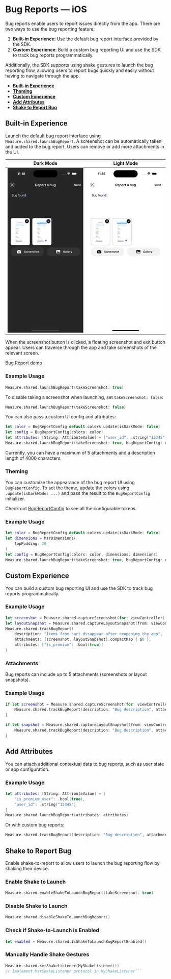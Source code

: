 # Bug Reports — iOS

Bug reports enable users to report issues directly from the app. There are two ways to use the bug reporting feature:

1. **Built-in Experience**: Use the default bug report interface provided by the SDK.
2. **Custom Experience**: Build a custom bug reporting UI and use the SDK to track bug reports programmatically.

Additionally, the SDK supports using shake gestures to launch the bug reporting flow, allowing users to report bugs quickly and easily without having to navigate through the app.

* [**Built-in Experience**](#built-in-experience)
* [**Theming**](#theming)
* [**Custom Experience**](#custom-experience)
* [**Add Attributes**](#add-attributes)
* [**Shake to Report Bug**](#shake-to-report-bug)

## Built-in Experience

Launch the default bug report interface using `Measure.shared.launchBugReport`. A screenshot can be automatically taken and added to the bug report. Users can remove or add more attachments in the UI.

| Dark Mode                                    | Light Mode                                     |
|----------------------------------------------|------------------------------------------------|
| ![Dark Mode](assets/ios-bug-report-dark.png) | ![Light Mode](assets/ios-bug-report-light.png) |

When the screenshot button is clicked, a floating screenshot and exit button appear. Users can traverse through the app and take screenshots of the relevant screen.

[Bug Report demo](https://github.com/user-attachments/assets/491e685b-e1ae-4c8d-ac36-8f42d73fa3eb)

### Example Usage

```swift
Measure.shared.launchBugReport(takeScreenshot: true)
```

To disable taking a screenshot when launching, set `takeScreenshot: false`:

```swift
Measure.shared.launchBugReport(takeScreenshot: false)
```

You can also pass a custom UI config and attributes:

```swift
let color = BugReportConfig.default.colors.update(isDarkMode: false)
let config = BugReportConfig(colors: color)
let attributes: [String: AttributeValue] = ["user_id": .string("12345")]
Measure.shared.launchBugReport(takeScreenshot: true, bugReportConfig: config, attributes: attributes)
```

Currently, you can have a maximum of 5 attachments and a description length of 4000 characters.

### Theming

You can customize the appearance of the bug report UI using `BugReportConfig`. To set the theme, update the colors using `.update(isDarkMode: ...)` and pass the result to the `BugReportConfig` initializer.

Check out [BugReportConfig](../../ios/Sources/MeasureSDK/Swift/BugReport/BugReportConfig/) to see all the configurable tokens.

### Example Usage

```swift
let color = BugReportConfig.default.colors.update(isDarkMode: false)
let dimensions = MsrDimensions(
    topPadding: 20
)
let config = BugReportConfig(colors: color, dimensions: dimensions)
Measure.shared.launchBugReport(takeScreenshot: true, bugReportConfig: config)
```

## Custom Experience

You can build a custom bug reporting UI and use the SDK to track bug reports programmatically.

### Example Usage

```swift
let screenshot = Measure.shared.captureScreenshot(for: viewController)
let layoutSnapshot = Measure.shared.captureLayoutSnapshot(from: viewController)
Measure.shared.trackBugReport(
    description: "Items from cart disappear after reopening the app",
    attachments: [screenshot, layoutSnapshot].compactMap { $0 },
    attributes: ["is_premium": .bool(true)]
)
```

### Attachments

Bug reports can include up to 5 attachments (screenshots or layout snapshots).

### Example Usage

```swift
if let screenshot = Measure.shared.captureScreenshot(for: viewController) {
    Measure.shared.trackBugReport(description: "Bug description", attachments: [screenshot], attributes: nil)
}
```

```swift
if let snapshot = Measure.shared.captureLayoutSnapshot(from: viewController) {
    Measure.shared.trackBugReport(description: "Bug description", attachments: [snapshot], attributes: nil)
}
```

## Add Attributes

You can attach additional contextual data to bug reports, such as user state or app configuration.

### Example Usage

```swift
let attributes: [String: AttributeValue] = [
    "is_premium_user": .bool(true),
    "user_id": .string("12345")
]
Measure.shared.launchBugReport(attributes: attributes)
```

Or with custom bug reports:

```swift
Measure.shared.trackBugReport(description: "Bug description", attachments: [], attributes: attributes)
```

## Shake to Report Bug

Enable shake-to-report to allow users to launch the bug reporting flow by shaking their device.

### Enable Shake to Launch

```swift
Measure.shared.enableShakeToLaunchBugReport(takeScreenshot: true)
```

### Disable Shake to Launch

```swift
Measure.shared.disableShakeToLaunchBugReport()
```

### Check if Shake-to-Launch is Enabled

```swift
let enabled = Measure.shared.isShakeToLaunchBugReportEnabled()
```

### Manually Handle Shake Gestures

```swift
Measure.shared.setShakeListener(MyShakeListener())
// Implement MsrShakeListener protocol in MyShakeListener```
```